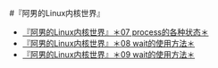 #『阿男的Linux内核世界』
- [『阿男的Linux内核世界』＊07 process的各种状态＊](https://github.com/liweinan/kernel-learning/blob/master/07.md)
- [『阿男的Linux内核世界』＊08 wait的使用方法＊](https://github.com/liweinan/kernel-learning/blob/master/08.md)
- [『阿男的Linux内核世界』＊09 wait的使用方法＊](https://github.com/liweinan/kernel-learning/blob/master/09.md)

